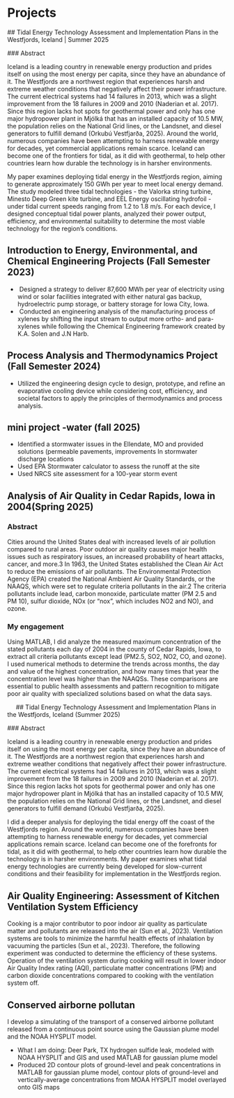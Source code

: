 # Projects

## Tidal Energy Technology Assessment and Implementation Plans in the Westfjords, Iceland | Summer 2025

### Abstract

Iceland is a leading country in renewable energy production and prides itself on using the most energy per capita, since they have an abundance of it. The Westfjords are a northwest region that experiences harsh and extreme weather conditions that negatively affect their power infrastructure. The current electrical systems had 14 failures in 2013, which was a slight improvement from the 18 failures in 2009 and 2010 (Naderian et al. 2017). Since this region lacks hot spots for geothermal power and only has one major hydropower plant in Mjólká that has an installed capacity of 10.5 MW, the population relies on the National Grid lines, or the Landsnet, and diesel generators to fulfill demand (Orkubú Vestfjarða, 2025). Around the world, numerous companies have been attempting to harness renewable energy for decades, yet commercial applications remain scarce. Iceland can become one of the frontiers for tidal, as it did with geothermal, to help other countries learn how durable the technology is in harsher environments. 

My paper examines deploying tidal energy in the Westfjords region, aiming to generate approximately 150 GWh per year to meet local energy demand. The study modeled three tidal technologies - the Valorka string turbine, Minesto Deep Green kite turbine, and EEL Energy oscillating hydrofoil - under tidal current speeds ranging from 1.2 to 1.8 m/s. For each device, I designed conceptual tidal power plants, analyzed their power output, efficiency, and environmental suitability to determine the most viable technology for the region’s conditions.

## Introduction to Energy, Environmental, and Chemical Engineering Projects (Fall Semester 2023)
 
*  Designed a strategy to deliver 87,600 MWh per year of electricity using wind or solar facilities integrated with either natural gas backup, hydroelectric pump storage, or battery storage for Iowa City, Iowa.
*  Conducted an engineering analysis of the manufacturing process of xylenes by shifting the input stream to output more ortho- and para-xylenes while following the  Chemical Engineering framework created by  K.A. Solen and J.N Harb.
 
## Process Analysis and Thermodynamics Project (Fall Semester 2024)

* Utilized the engineering design cycle to design, prototype, and refine an evaporative cooling device while considering cost, efficiency, and societal factors to apply the principles of thermodynamics and process analysis.


## mini project -water (fall 2025)

* Identified a stormwater issues in the Ellendate, MO and provided solutions (permeable pavements, improvements In stormwater discharge locations
* Used EPA Stormwater calculator to assess the runoff at the site
* Used NRCS site assessment for a 100-year storm event


## Analysis of Air Quality in Cedar Rapids, Iowa in 2004(Spring 2025)

### Abstract

Cities around the United States deal with increased levels of air pollution compared to rural areas. Poor outdoor air quality causes major health issues such as respiratory issues, an increased probability of heart attacks, cancer, and more.3 In 1963, the United States established the Clean Air Act to reduce the emissions of air pollutants. The Environmental Protection Agency (EPA) created the National Ambient Air Quality Standards, or the NAAQS, which were set to regulate criteria pollutants in the air.2 The criteria pollutants include lead, carbon monoxide, particulate matter (PM 2.5 and PM 10), sulfur dioxide, NOx (or “nox”, which includes NO2 and NO), and ozone.

### My engagement

Using MATLAB, I did  analyze the measured maximum concentration of the stated pollutants each day of 2004 in the county of Cedar Rapids, Iowa, to extract all criteria pollutants except lead (PM2.5, SO2, NO2, CO, and ozone). I used numerical methods to determine the trends across months, the day and value of the highest concentration, and how many times that year the concentration level was higher than the NAAQSs. These comparisons are essential to public health assessments and pattern recognition to mitigate poor air quality with specialized solutions based on what the data says.

    
## Tidal Energy Technology Assessment and Implementation Plans in the Westfjords, Iceland (Summer 2025)

### Abstract

Iceland is a leading country in renewable energy production and prides itself on using the most energy per capita, since they have an abundance of it. The Westfjords are a northwest region that experiences harsh and extreme weather conditions that negatively affect their power infrastructure. The current electrical systems had 14 failures in 2013, which was a slight improvement from the 18 failures in 2009 and 2010 (Naderian et al. 2017). Since this region lacks hot spots for geothermal power and only has one major hydropower plant in Mjólká that has an installed capacity of 10.5 MW, the population relies on the National Grid lines, or the Landsnet, and diesel generators to fulfill demand (Orkubú Vestfjarða, 2025). 

I did a deeper analysis for deploying the tidal energy off the coast of the Westfjords region. Around the world, numerous companies have been attempting to harness renewable energy for decades, yet commercial applications remain scarce. Iceland can become one of the forefronts for tidal, as it did with geothermal, to help other countries learn how durable the technology is in harsher environments. My paper examines what tidal energy technologies are currently being developed for slow-current conditions and their feasibility for implementation in the Westfjords region.

## Air Quality Engineering: Assessment of Kitchen Ventilation System Efficiency

Cooking is a major contributor to poor indoor air quality as particulate matter and pollutants are released into the air (Sun et al., 2023). Ventilation systems are tools to minimize the harmful health effects of inhalation by vacuuming the particles (Sun et al., 2023). Therefore, the following experiment was conducted to determine the efficiency of these systems. Operation of the ventilation system during cooking will result in lower indoor Air Quality Index rating (AQI), particulate matter concentrations (PM) and carbon dioxide concentrations compared to cooking with the ventilation system off. 

## Conserved airborne pollutan

I develop a simulating of the transport of a conserved airborne pollutant released from a continuous point source using the Gaussian plume model and the NOAA HYSPLIT model. 

* What I am doing: Deer Park, TX hydrogen sulfide leak, modeled with NOAA HYSPLIT and GIS and used MATLAB for gaussian plume model 
* Produced 2D contour plots of ground-level and peak concentrations in MATLAB for gaussian plume model, contour plots of ground-level and vertically-average concentrations from MOAA HYSPLIT model overlayed onto GIS maps
